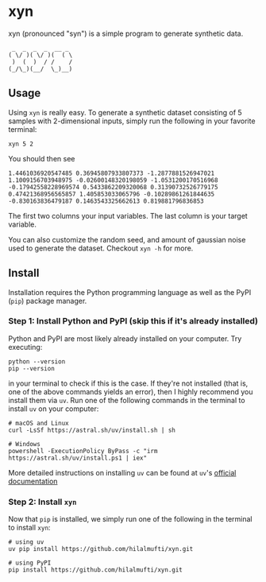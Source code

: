 # xyn

xyn (pronounced "syn") is a simple program to generate synthetic data.

```
 _  _  _  _  __ _
( \/ )( \/ )(  ( \
 )  (  )  / /    /
(_/\_)(__/  \_)__)
```

## Usage

Using `xyn` is really easy. To generate a synthetic dataset consisting of 5
samples with 2-dimensional inputs, simply run the following in your favorite 
terminal:
```
xyn 5 2
```
You should then see
```
1.4461036920547485 0.36945807933807373 -1.2877881526947021
1.1009156703948975 -0.02600148320198059 -1.0531200170516968
-0.17942558228969574 0.5433862209320068 0.31390732526779175
0.47421368956565857 1.405853033065796 -0.10289861261844635
-0.830163836479187 0.1463543325662613 0.819881796836853
```
The first two columns your input variables. The last column is your target
variable.

You can also customize the random seed, and amount of gaussian noise used to
generate the dataset. Checkout `xyn -h` for more.

## Install
Installation requires the Python programming language as well as the PyPI (`pip`) package manager.

### Step 1: Install Python and PyPI (skip this if it's already installed)
Python and PyPI are most likely already installed on your computer. Try executing:
```
python --version
pip --version
```
in your terminal to check if this is the case. 
If they're not installed (that is, one of the above commands yields an error), 
then I highly recommend you install them via `uv`. Run one of the following 
commands in the terminal to install `uv` on your computer:
```
# macOS and Linux
curl -LsSf https://astral.sh/uv/install.sh | sh

# Windows
powershell -ExecutionPolicy ByPass -c "irm https://astral.sh/uv/install.ps1 | iex"
```
More detailed instructions on installing `uv` can be found at `uv`'s [official
documentation](https://docs.astral.sh/uv/getting-started/installation/)

### Step 2: Install `xyn`
Now that `pip` is installed, we simply run one of the following in the terminal
to install `xyn`:
```
# using uv
uv pip install https://github.com/hilalmufti/xyn.git

# using PyPI
pip install https://github.com/hilalmufti/xyn.git
```


